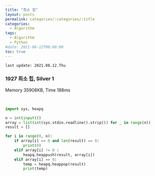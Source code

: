```yaml
---
title: "최소 힙"
layout: posts
permalink: categories/:categories/:title
categories:
  - Algorithm
tags:
  - Algorithm
  - Python
#date: 2021-08-12T00:00:00
toc: true
---
```


`last update: 2021.08.12.Thu` 

### 1927 최소 힙, Silver 1
Memory 35908KB, Time 188ms

<br>




```python
import sys, heapq

n = int(input())
array = list(int(sys.stdin.readline().strip()) for _ in range(n))
result = []

for i in range(0, n):
    if array[i] == 0 and len(result) == 0:
        print(0)
    elif array[i] != 0 :
        heapq.heappush(result, array[i])
    elif array[i] == 0:
        temp = heapq.heappop(result)
        print(temp)
```